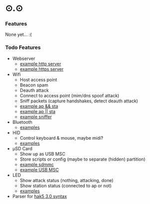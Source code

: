 <h1> ⊙.⊙ </h1>

### Features

None yet... :(

### Todo Features

- Webserver
    - [example http server](https://github.com/espressif/esp-idf/tree/v5.2.1/examples/protocols/http_server)
    - [example https server](https://github.com/espressif/esp-idf/tree/v5.2.1/examples/protocols/https_server)
- Wifi
    - Host access point
    - Beacon spam
    - Deauth attack
    - Connect to access point (mim/dns spoof attack)
    - Sniff packets (capture handshakes, detect deauth attack)
    - [example ap && sta](https://github.com/espressif/esp-idf/tree/v5.2.1/examples/wifi/softap_sta)
    - [example ap || sta](https://github.com/espressif/esp-idf/tree/v5.2.1/examples/wifi/getting_started)
    - [example sniffer](https://github.com/espressif/esp-idf/tree/v5.2.1/examples/network/simple_sniffer)
- Bluetooth
    - [examples](https://github.com/espressif/esp-idf/tree/v5.2.1/examples/bluetooth)
- HID
    - Control keyboard & mouse, maybe midi?
    - [examples](https://github.com/espressif/esp-idf/tree/v5.2.1/examples/preripherals/usb/device)
- &micro;SD Card
    - Show up as USB MSC
    - Store scripts or config (maybe to separate (hidden) partition)
    - [example sdmmc](https://github.com/espressif/esp-idf/tree/v5.2.1/examples/storage/sd_card/sdmmc)
    - [example USB MSC](https://github.com/espressif/esp-idf/tree/v5.2.1/examples/peripherals/usb/device/tusb_msc)
- LED
    - Show attack status (nothing, attacking, done)
    - Show station status (connected to ap or not)
    - [examples](https://github.com/espressif/esp-idf/tree/v5.2.1/examples/peripherals/ledc)
- Parser for [hak5 3.0 syntax](https://docs.hak5.org/hak5-usb-rubber-ducky/duckyscript-tm-quick-reference)
